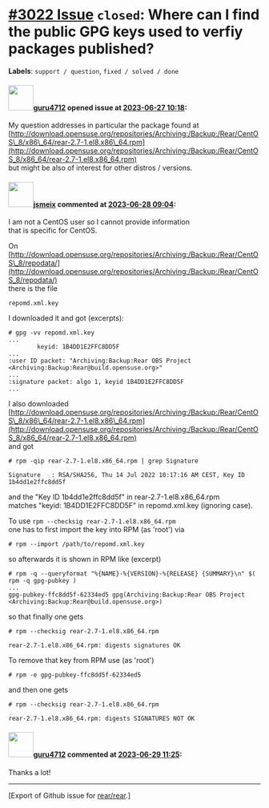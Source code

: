 [\#3022 Issue](https://github.com/rear/rear/issues/3022) `closed`: Where can I find the public GPG keys used to verfiy packages published?
==========================================================================================================================================

**Labels**: `support / question`, `fixed / solved / done`

#### <img src="https://avatars.githubusercontent.com/u/54933978?v=4" width="50">[guru4712](https://github.com/guru4712) opened issue at [2023-06-27 10:18](https://github.com/rear/rear/issues/3022):

My question addresses in particular the package found at  
[http://download.opensuse.org/repositories/Archiving:/Backup:/Rear/CentOS\_8/x86\_64/rear-2.7-1.el8.x86\_64.rpm](http://download.opensuse.org/repositories/Archiving:/Backup:/Rear/CentOS_8/x86_64/rear-2.7-1.el8.x86_64.rpm)  
but might be also of interest for other distros / versions.

#### <img src="https://avatars.githubusercontent.com/u/1788608?u=925fc54e2ce01551392622446ece427f51e2f0ce&v=4" width="50">[jsmeix](https://github.com/jsmeix) commented at [2023-06-28 09:04](https://github.com/rear/rear/issues/3022#issuecomment-1611038958):

I am not a CentOS user so I cannot provide information  
that is specific for CentOS.

On  
[http://download.opensuse.org/repositories/Archiving:/Backup:/Rear/CentOS\_8/repodata/](http://download.opensuse.org/repositories/Archiving:/Backup:/Rear/CentOS_8/repodata/)  
there is the file

    repomd.xml.key

I downloaded it and got (excerpts):

    # gpg -vv repomd.xml.key
    ...
            keyid: 1B4DD1E2FFC8DD5F
    ...
    :user ID packet: "Archiving:Backup:Rear OBS Project <Archiving:Backup:Rear@build.opensuse.org>"
    ...
    :signature packet: algo 1, keyid 1B4DD1E2FFC8DD5F
    ...

I also downloaded  
[http://download.opensuse.org/repositories/Archiving:/Backup:/Rear/CentOS\_8/x86\_64/rear-2.7-1.el8.x86\_64.rpm](http://download.opensuse.org/repositories/Archiving:/Backup:/Rear/CentOS_8/x86_64/rear-2.7-1.el8.x86_64.rpm)  
and got

    # rpm -qip rear-2.7-1.el8.x86_64.rpm | grep Signature

    Signature   : RSA/SHA256, Thu 14 Jul 2022 10:17:16 AM CEST, Key ID 1b4dd1e2ffc8dd5f

and the "Key ID 1b4dd1e2ffc8dd5f" in rear-2.7-1.el8.x86\_64.rpm  
matches "keyid: 1B4DD1E2FFC8DD5F" in repomd.xml.key (ignoring case).

To use `rpm --checksig rear-2.7-1.el8.x86_64.rpm`  
one has to first import the key into RPM (as 'root') via

    # rpm --import /path/to/repomd.xml.key

so afterwards it is shown in RPM like (excerpt)

    # rpm -q --queryformat "%{NAME}-%{VERSION}-%{RELEASE} {SUMMARY}\n" $( rpm -q gpg-pubkey )
    ...
    gpg-pubkey-ffc8dd5f-62334ed5 gpg(Archiving:Backup:Rear OBS Project <Archiving:Backup:Rear@build.opensuse.org>)

so that finally one gets

    # rpm --checksig rear-2.7-1.el8.x86_64.rpm

    rear-2.7-1.el8.x86_64.rpm: digests signatures OK

To remove that key from RPM use (as 'root')

    # rpm -e gpg-pubkey-ffc8dd5f-62334ed5

and then one gets

    # rpm --checksig rear-2.7-1.el8.x86_64.rpm

    rear-2.7-1.el8.x86_64.rpm: digests SIGNATURES NOT OK

#### <img src="https://avatars.githubusercontent.com/u/54933978?v=4" width="50">[guru4712](https://github.com/guru4712) commented at [2023-06-29 11:25](https://github.com/rear/rear/issues/3022#issuecomment-1612946882):

Thanks a lot!

------------------------------------------------------------------------

\[Export of Github issue for
[rear/rear](https://github.com/rear/rear).\]
